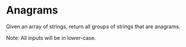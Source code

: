 # Anagrams

Given an array of strings, return all groups of strings that are anagrams.

Note: All inputs will be in lower-case.
